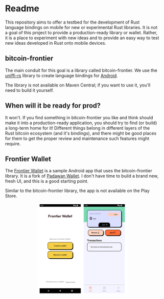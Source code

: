 # Readme
This repository aims to offer a testbed for the development of Rust language bindings on mobile for new or experimental Rust libraries. It is not a goal of this project to provide a production-ready library or wallet. Rather, it is a place to experiment with new ideas and to provide an easy way to test new ideas developed in Rust onto mobile devices.

## bitcoin-frontier
The main conduit for this goal is a library called bitcoin-frontier. We use the [uniffi-rs](https://github.com/mozilla/uniffi-rs) library to create language bindings for [Android](./bitcoin-frontier-android).

The library is not available on Maven Central; if you want to use it, you'll need to build it yourself.

## When will it be ready for prod?
It won't. If you find something in bitcoin-frontier you like and think should make it into a production-ready application, you should try to find (or build) a long-term home for it! Different things belong in different layers of the Rust bitcoin ecosystem (and it's bindings), and there might be good places for them to get the proper review and maintenance such features might require.

## Frontier Wallet
The [Frontier Wallet](./frontier-app) is a sample Android app that uses the bitcoin-frontier library. It is a fork of [Padawan Wallet](https://github.com/thunderbiscuit/padawan-wallet). I don't have time to build a brand new, fresh UI, and this is a good starting point.

Similar to the bitcoin-frontier library, the app is not available on the Play Store.

<center>
  <img src="./frontier-app/img/wallet.png" alt="Screenshots" style="height: 300px;">
</center>
